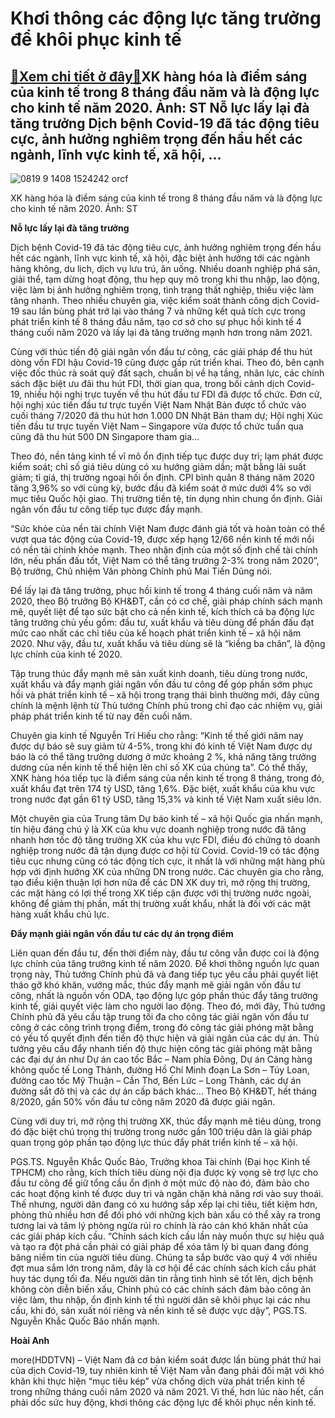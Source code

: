 Khơi thông các động lực tăng trưởng để khôi phục kinh tế
========================================================

[:gift:Xem chi tiết ở đây:gift:](https://hddtvn.com/khoi-thong-cac-dong-luc-tang-truong-de-khoi-phuc-kinh-te/)XK hàng hóa là điểm sáng của kinh tế trong 8 tháng đầu năm và là động lực cho kinh tế năm 2020. Ảnh: ST Nỗ lực lấy lại đà tăng trưởng Dịch bệnh Covid-19 đã tác động tiêu cực, ảnh hưởng nghiêm trọng đến hầu hết các ngành, lĩnh vực kinh tế, xã hội, …
--------------------------------------------------------------------------------------------------------------------------------------------------------------------------------------------------------------------------------------------------------





![0819 9 1408 1524242 orcf](https://haiquanonline.com.vn/stores/news_dataimages/anhntp/092020/21/18/in_article/0819_9-_1408_1524242_ORCF.jpg?rt=20200922084505 "undefined")


XK hàng hóa là điểm sáng của kinh tế trong 8 tháng đầu năm và là động lực cho kinh tế năm 2020. Ảnh: ST



**Nỗ lực lấy lại đà tăng trưởng**


Dịch bệnh Covid-19 đã tác động tiêu cực, ảnh hưởng nghiêm trọng đến hầu hết các ngành, lĩnh vực kinh tế, xã hội, đặc biệt ảnh hưởng tới các ngành hàng không, du lịch, dịch vụ lưu trú, ăn uống. Nhiều doanh nghiệp phá sản, giải thể, tạm dừng hoạt động, thu hẹp quy mô trong khi thu nhập, lao động, việc làm bị ảnh hưởng nghiêm trọng, tình trạng thất nghiệp, thiếu việc làm tăng nhanh. Theo nhiều chuyên gia, việc kiểm soát thành công dịch Covid-19 sau lần bùng phát trở lại vào tháng 7 và những kết quả tích cực trong phát triển kinh tế 8 tháng đầu năm, tạo cơ sở cho sự phục hồi kinh tế 4 tháng cuối năm 2020 và lấy lại đà tăng trưởng mạnh hơn trong năm 2021.





Cùng với thúc tiến độ giải ngân vốn đầu tư công, các giải pháp để thu hút dòng vốn FDI hậu Covid-19 cũng được gấp rút triển khai. Theo đó, bên cạnh việc đốc thúc rà soát quỹ đất sạch, chuẩn bị về hạ tầng, nhân lực, các chính sách đặc biệt ưu đãi thu hút FDI, thời gian qua, trong bối cảnh dịch Covid-19, nhiều hội nghị trực tuyến về thu hút đầu tư FDI đã được tổ chức. Đơn cử, hội nghị xúc tiến đầu tư trực tuyến Việt Nam Nhật Bản được tổ chức vào cuối tháng 7/2020 đã thu hút hơn 1.000 DN Nhật Bản tham dự; Hội nghị Xúc tiến đầu tư trực tuyến Việt Nam – Singapore vừa được tổ chức tuần qua cũng đã thu hút 500 DN Singapore tham gia…



Theo đó, nền tảng kinh tế vĩ mô ổn định tiếp tục được duy trì; lạm phát được kiểm soát; chỉ số giá tiêu dùng có xu hướng giảm dần; mặt bằng lãi suất giảm; tỉ giá, thị trường ngoại hối ổn định. CPI bình quân 8 tháng năm 2020 tăng 3,96% so với cùng kỳ, bước đầu đã kiểm soát ở mức dưới 4% so với mục tiêu Quốc hội giao. Thị trường tiền tệ, tín dụng nhìn chung ổn định. Giải ngân vốn đầu tư công tiếp tục được đẩy mạnh.


“Sức khỏe của nền tài chính Việt Nam được đánh giá tốt và hoàn toàn có thể vượt qua tác động của Covid-19, được xếp hạng 12/66 nền kinh tế mới nổi có nền tài chính khỏe mạnh. Theo nhận định của một số định chế tài chính lớn, nếu phấn đấu tốt, Việt Nam có thể tăng trưởng 2-3% trong năm 2020”, Bộ trưởng, Chủ nhiệm Văn phòng Chính phủ Mai Tiến Dũng nói.


Để lấy lại đà tăng trưởng, phục hồi kinh tế trong 4 tháng cuối năm và năm 2020, theo Bộ trưởng Bộ KH&ĐT, cần có cơ chế, giải pháp chính sách mạnh mẽ, quyết liệt để tạo sức bật cho cả nền kinh tế, kích thích cả ba động lực tăng trưởng chủ yếu gồm: đầu tư, xuất khẩu và tiêu dùng để phấn đấu đạt mức cao nhất các chỉ tiêu của kế hoạch phát triển kinh tế – xã hội năm 2020. Như vậy, đầu tư, xuất khẩu và tiêu dùng sẽ là “kiềng ba chân”, là động lực chính của kinh tế 2020.


Tập trung thúc đẩy mạnh mẽ sản xuất kinh doanh, tiêu dùng trong nước, xuất khẩu và đẩy mạnh giải ngân vốn đầu tư công để góp phần sớm phục hồi và phát triển kinh tế – xã hội trong trạng thái bình thường mới, đây cũng chính là mệnh lệnh từ Thủ tướng Chính phủ trong chỉ đạo các nhiệm vụ, giải pháp phát triển kinh tế từ nay đến cuối năm.


Chuyên gia kinh tế Nguyễn Trí Hiếu cho rằng: “Kinh tế thế giới năm nay được dự báo sẽ suy giảm từ 4-5%, trong khi đó kinh tế Việt Nam được dự báo là có thể tăng trưởng dương ở mức khoảng 2 %, khả năng tăng trưởng dương của nền kinh tế thể hiện lên chỉ số XK của chúng ta”. Có thể thấy, XNK hàng hóa tiếp tục là điểm sáng của nền kinh tế trong 8 tháng, trong đó, xuất khẩu đạt trên 174 tỷ USD, tăng 1,6%. Đặc biệt, xuất khẩu của khu vực trong nước đạt gần 61 tỷ USD, tăng 15,3% và kinh tế Việt Nam xuất siêu lớn.


Một chuyên gia của Trung tâm Dự báo kinh tế – xã hội Quốc gia nhấn mạnh, tín hiệu đáng chú ý là XK của khu vực doanh nghiệp trong nước đã tăng nhanh hơn tốc độ tăng trưởng XK của khu vực FDI, điều đó chứng tỏ doanh nghiệp trong nước đã tận dụng được cơ hội từ Covid. Covid-19 có tác động tiêu cục nhưng cũng có tác động tích cực, ít nhất là với những mặt hàng phù hợp với định hướng XK của những DN trong nước. Các chuyên gia cho rằng, tạo điều kiện thuận lợi hơn nữa để các DN XK duy trì, mở rộng thị trường, các mặt hàng có lợi thế trong XK tiếp cận được với thị trường nước ngoài, không để giảm thị phần, mất thị trường xuất khẩu, nhất là đối với các mặt hàng xuất khẩu chủ lực.


**Đẩy mạnh giải ngân vốn đầu tư các dự án trọng điểm**


Liên quan đến đầu tư, đến thời điểm này, đầu tư công vẫn được coi là động lực chính của tăng trưởng kinh tế năm 2020. Để khơi thông nguồn lực quan trọng này, Thủ tướng Chính phủ đã và đang tiếp tục yêu cầu phải quyết liệt tháo gỡ khó khăn, vướng mắc, thúc đẩy mạnh mẽ giải ngân vốn đầu tư công, nhất là nguồn vốn ODA, tạo động lực góp phần thúc đẩy tăng trưởng kinh tế, giải quyết việc làm cho người lao động. Theo đó, mới đây, Thủ tướng Chính phủ đã yêu cầu tập trung tối đa cho công tác giải ngân vốn đầu tư công ở các công trình trọng điểm, trong đó công tác giải phóng mặt bằng có yếu tố quyết định đến tiến độ thực hiện và giải ngân của các dự án. Thủ tướng yêu cầu đẩy nhanh tiến độ thực hiện công tác giải phóng mặt bằng các đại dự án như Dự án cao tốc Bắc – Nam phía Đông, Dự án Cảng hàng không quốc tế Long Thành, đường Hồ Chí Minh đoạn La Sơn – Túy Loan, đường cao tốc Mỹ Thuận – Cần Thơ, Bến Lức – Long Thành, các dự án đường sắt đô thị và các dự án cấp bách khác… Theo Bộ KH&ĐT, hết tháng 8/2020, gần 50% vốn đầu tư công năm 2020 đã được giải ngân.


Cùng với duy trì, mở rộng thị trường XK, thúc đẩy mạnh mẽ tiêu dùng, trong đó đặc biệt chú trọng thị trường trong nước gần 100 triệu dân là giải pháp quan trọng góp phần tạo động lực thúc đẩy phát triển kinh tế – xã hội.


PGS.TS. Nguyễn Khắc Quốc Bảo, Trưởng khoa Tài chính (Đại học Kinh tế TPHCM) cho rằng, kích thích tiêu dùng nội địa được kỳ vọng sẽ trợ lực cho đầu tư công để giữ tổng cầu ổn định ở một mức độ nào đó, đảm bảo cho các hoạt động kinh tế được duy trì và ngăn chặn khả năng rơi vào suy thoái. Thế nhưng, người dân đang có xu hướng sắp xếp lại chi tiêu, tiết kiệm hơn, phòng thủ nhiều hơn để đối phó với những kịch bản xấu có thể xảy ra trong tương lai và tâm lý phòng ngừa rủi ro chính là rào cản khó khăn nhất của các giải pháp kích cầu. “Chính sách kích cầu lần này muốn thực sự hiệu quả và tạo ra đột phá cần phải có giải pháp để xóa tâm lý bi quan đang đóng băng niềm tin của người tiêu dùng. Chúng ta sắp bước vào quý 4 với nhiều đợt mua sắm lớn trong năm, đây là cơ hội để các chính sách kích cầu phát huy tác dụng tối đa. Nếu người dân tin rằng tình hình sẽ tốt lên, dịch bệnh không còn diễn biến xấu, Chính phủ có các chính sách đảm bảo công ăn việc làm, thu nhập, ổn định kinh tế thì người dân sẽ khôi phục lại các nhu cầu, khi đó, sản xuất nói riêng và nền kinh tế sẽ được vực dậy”, PGS.TS. Nguyễn Khắc Quốc Bảo nhấn mạnh.




**Hoài Anh**



more(HDDTVN) – Việt Nam đã cơ bản kiểm soát được lần bùng phát thứ hai của dịch Covid-19, tuy nhiên kinh tế Việt Nam vẫn đang phải đối mặt với khó khăn khi thực hiện “mục tiêu kép” vừa chống dịch vừa phát triển kinh tế trong những tháng cuối năm 2020 và năm 2021. Vì thế, hơn lúc nào hết, cần phải dốc sức huy động, khơi thông các động lực để khôi phục nền kinh tế.

